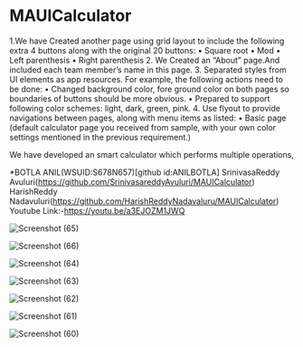 # MAUICalculator


1.We have Created another page using grid layout to include the following extra 4 buttons along with the
original 20 buttons:
• Square root
• Mod
• Left parenthesis
• Right parenthesis
2. We Created an “About” page.And included each team member’s name in this page.
3. Separated styles from UI elements as app resources. For example, the following actions need to be
done:
• Changed background color, fore ground color on both pages so boundaries of buttons should be
more obvious.
• Prepared to support following color schemes: light, dark, green, pink.
4. Use flyout to provide navigations between pages, along with menu items as listed:
• Basic page (default calculator page you received from sample, with your own color settings
mentioned in the previous requirement.)

We have developed an smart calculator which performs multiple operations,

*BOTLA ANIL(WSUID:S678N657)[github id:ANILBOTLA]
SrinivasaReddy Avuluri(https://github.com/SrinivasareddyAvuluri/MAUICalculator)
HarishReddy Nadavuluri(https://github.com/HarishReddyNadavaluru/MAUICalculator)
Youtube Link:-https://youtu.be/a3EJOZM1JWQ

![Screenshot (65)](https://user-images.githubusercontent.com/52151612/206629319-839bbca2-8683-4efb-9a2b-7d800b27943a.png)

![Screenshot (66)](https://user-images.githubusercontent.com/52151612/206629086-b22d4157-02bc-4368-b6de-735d451fc534.png)

![Screenshot (64)](https://user-images.githubusercontent.com/52151612/206629100-62149121-37a5-4c8b-9247-e56438ec21bb.png)

![Screenshot (63)](https://user-images.githubusercontent.com/52151612/206629109-127074c7-c3bb-48b5-8ede-a6caaa66e379.png)

![Screenshot (62)](https://user-images.githubusercontent.com/52151612/206629117-e9b35d1f-5864-4975-8a49-89057760b4ce.png)

![Screenshot (61)](https://user-images.githubusercontent.com/52151612/206629131-edaa5421-60fc-4e8e-b1f6-4a8b893eab50.png)

![Screenshot (60)](https://user-images.githubusercontent.com/52151612/206629146-44176053-1c2f-48b0-8701-e4d1050e390f.png)
